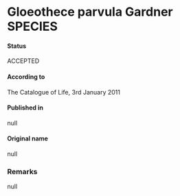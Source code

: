# Gloeothece parvula Gardner SPECIES

#### Status
ACCEPTED

#### According to
The Catalogue of Life, 3rd January 2011

#### Published in
null

#### Original name
null

### Remarks
null